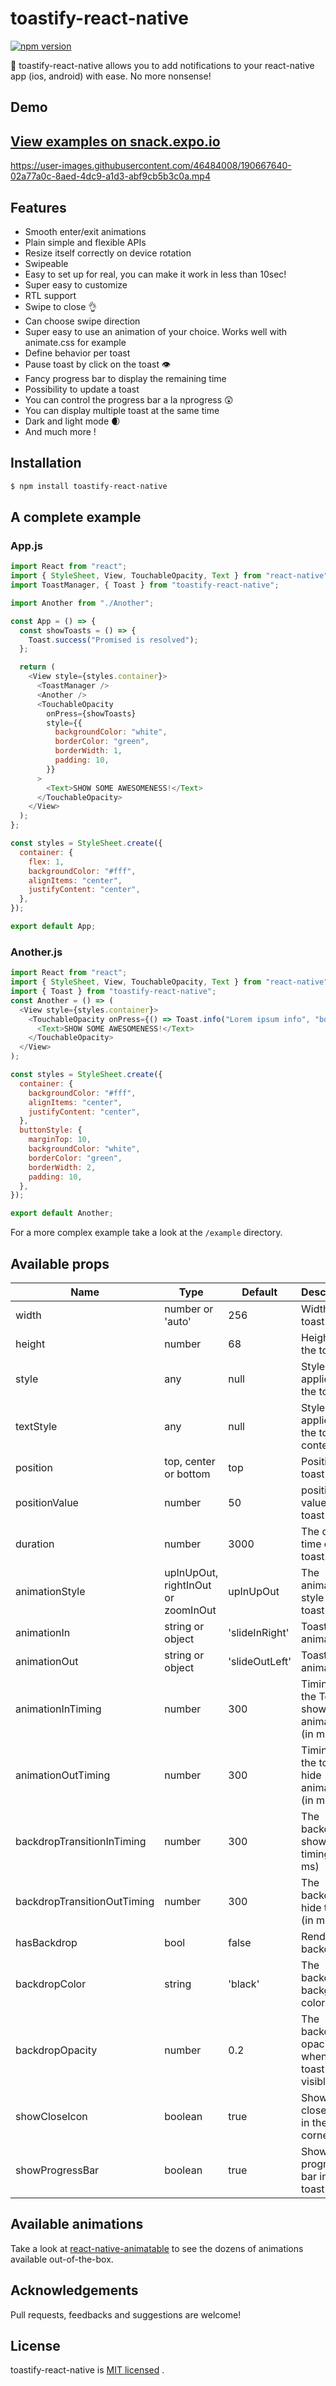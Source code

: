 # toastify-react-native

[![npm version](https://badge.fury.io/js/toastify-react-native.svg)](https://badge.fury.io/js/toastify-react-native)

🎉 toastify-react-native allows you to add notifications to your react-native app (ios, android) with ease. No more nonsense!

## Demo

## [View examples on snack.expo.io](https://snack.expo.io/@zahidalidev/toastify-react-native)

https://user-images.githubusercontent.com/46484008/190667640-02a77a0c-8aed-4dc9-a1d3-abf9cb5b3c0a.mp4

## Features

- Smooth enter/exit animations
- Plain simple and flexible APIs
- Resize itself correctly on device rotation
- Swipeable
- Easy to set up for real, you can make it work in less than 10sec!
- Super easy to customize
- RTL support
- Swipe to close 👌
- Can choose swipe direction
- Super easy to use an animation of your choice. Works well with animate.css for example
- Define behavior per toast
- Pause toast by click on the toast 👁
- Fancy progress bar to display the remaining time
- Possibility to update a toast
- You can control the progress bar a la nprogress 😲
- You can display multiple toast at the same time
- Dark and light mode 🌒
- And much more !

## Installation

```sh
$ npm install toastify-react-native
```

## A complete example

### App.js

```javascript
import React from "react";
import { StyleSheet, View, TouchableOpacity, Text } from "react-native";
import ToastManager, { Toast } from "toastify-react-native";

import Another from "./Another";

const App = () => {
  const showToasts = () => {
    Toast.success("Promised is resolved");
  };

  return (
    <View style={styles.container}>
      <ToastManager />
      <Another />
      <TouchableOpacity
        onPress={showToasts}
        style={{
          backgroundColor: "white",
          borderColor: "green",
          borderWidth: 1,
          padding: 10,
        }}
      >
        <Text>SHOW SOME AWESOMENESS!</Text>
      </TouchableOpacity>
    </View>
  );
};

const styles = StyleSheet.create({
  container: {
    flex: 1,
    backgroundColor: "#fff",
    alignItems: "center",
    justifyContent: "center",
  },
});

export default App;
```

### Another.js

```javascript
import React from "react";
import { StyleSheet, View, TouchableOpacity, Text } from "react-native";
import { Toast } from "toastify-react-native";
const Another = () => (
  <View style={styles.container}>
    <TouchableOpacity onPress={() => Toast.info("Lorem ipsum info", "bottom")} style={styles.buttonStyle}>
      <Text>SHOW SOME AWESOMENESS!</Text>
    </TouchableOpacity>
  </View>
);

const styles = StyleSheet.create({
  container: {
    backgroundColor: "#fff",
    alignItems: "center",
    justifyContent: "center",
  },
  buttonStyle: {
    marginTop: 10,
    backgroundColor: "white",
    borderColor: "green",
    borderWidth: 2,
    padding: 10,
  },
});

export default Another;
```

For a more complex example take a look at the `/example` directory.

## Available props

| Name                        | Type                               | Default        | Description                                    |
| --------------------------- | ---------------------------------- | -------------- | ---------------------------------------------- |
| width                       | number or 'auto'                   | 256            | Width of toast                                 |
| height                      | number                             | 68             | Height of the toast                            |
| style                       | any                                | null           | Style applied to the toast                     |
| textStyle                   | any                                | null           | Style applied to the toast content             |
| position                    | top, center or bottom              | top            | Position of toast                              |
| positionValue               | number                             | 50             | position value of toast                        |
| duration                    | number                             | 3000           | The display time of toast.                     |
| animationStyle              | upInUpOut, rightInOut or zoomInOut | upInUpOut      | The animation style of toast                   |
| animationIn                 | string or object                   | 'slideInRight' | Toast show animation                           |
| animationOut                | string or object                   | 'slideOutLeft' | Toast hide animation                           |
| animationInTiming           | number                             | 300            | Timing for the Toast show animation (in ms)    |
| animationOutTiming          | number                             | 300            | Timing for the toast hide animation (in ms)    |
| backdropTransitionInTiming  | number                             | 300            | The backdrop show timing (in ms)               |
| backdropTransitionOutTiming | number                             | 300            | The backdrop hide timing (in ms)               |
| hasBackdrop                 | bool                               | false          | Render the backdrop                            |
| backdropColor               | string                             | 'black'        | The backdrop background color                  |
| backdropOpacity             | number                             | 0.2            | The backdrop opacity when the toast is visible |
| showCloseIcon               | boolean                            | true           | Shows the close icon in the right corner       |
| showProgressBar             | boolean                            | true           | Shows the progress bar in the toast            |

## Available animations

Take a look at [react-native-animatable](https://github.com/oblador/react-native-animatable) to see the dozens of animations available out-of-the-box.

## Acknowledgements

Pull requests, feedbacks and suggestions are welcome!

## License

toastify-react-native is [MIT licensed](https://github.com/zahidalidev/toastify-react-native/blob/master/LICENSE) .
